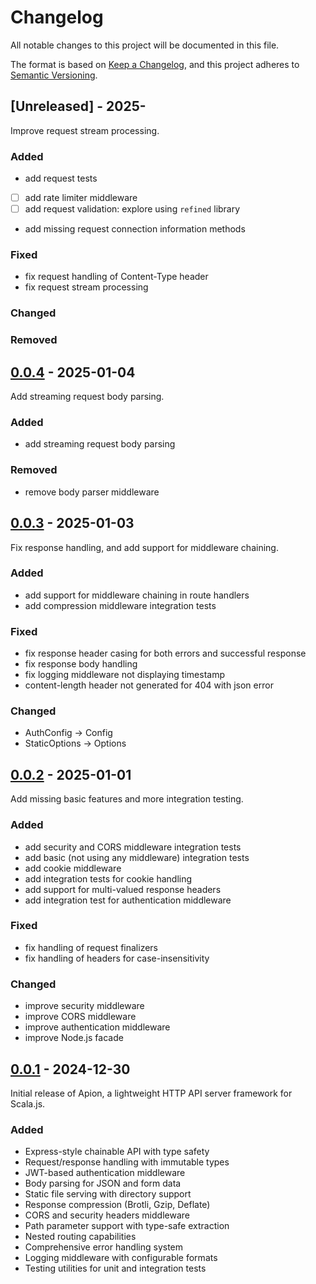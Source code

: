# Changelog

All notable changes to this project will be documented in this file.

The format is based on [Keep a Changelog](https://keepachangelog.com/en/1.1.0/),
and this project adheres to [Semantic Versioning](https://semver.org/spec/v2.0.0.html).

## [Unreleased] - 2025-

Improve request stream processing.

### Added
- add request tests
- [ ] add rate limiter middleware 
- [ ] add request validation: explore using `refined` library
- add missing request connection information methods

### Fixed
- fix request handling of Content-Type header
- fix request stream processing

### Changed

### Removed

## [0.0.4] - 2025-01-04

Add streaming request body parsing.

### Added
- add streaming request body parsing

### Removed
- remove body parser middleware

[0.0.4]: https://github.com/edadma/apion/releases/tag/v0.0.4

## [0.0.3] - 2025-01-03

Fix response handling, and add support for middleware chaining.

### Added

- add support for middleware chaining in route handlers
- add compression middleware integration tests

### Fixed

- fix response header casing for both errors and successful response
- fix response body handling
- fix logging middleware not displaying timestamp
- content-length header not generated for 404 with json error

### Changed

- AuthConfig -> Config
- StaticOptions -> Options

[0.0.3]: https://github.com/edadma/apion/releases/tag/v0.0.3

## [0.0.2] - 2025-01-01

Add missing basic features and more integration testing.

### Added
- add security and CORS middleware integration tests
- add basic (not using any middleware) integration tests
- add cookie middleware
- add integration tests for cookie handling
- add support for multi-valued response headers
- add integration test for authentication middleware

### Fixed
- fix handling of request finalizers
- fix handling of headers for case-insensitivity

### Changed
- improve security middleware
- improve CORS middleware
- improve authentication middleware
- improve Node.js facade

[0.0.2]: https://github.com/edadma/apion/releases/tag/v0.0.2

## [0.0.1] - 2024-12-30

Initial release of Apion, a lightweight HTTP API server framework for Scala.js.

### Added
- Express-style chainable API with type safety
- Request/response handling with immutable types
- JWT-based authentication middleware
- Body parsing for JSON and form data
- Static file serving with directory support
- Response compression (Brotli, Gzip, Deflate)
- CORS and security headers middleware
- Path parameter support with type-safe extraction
- Nested routing capabilities
- Comprehensive error handling system
- Logging middleware with configurable formats
- Testing utilities for unit and integration tests

[0.0.1]: https://github.com/edadma/apion/releases/tag/v0.0.1
